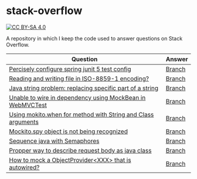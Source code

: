 # stack-overflow

[![CC BY-SA 4.0][cc-by-sa-shield]][stack-overflow-licensing]

A repository in which I keep the code used to answer questions on Stack Overflow.

| Question                                                                                                                                                                  | Answer                                                            |
|---------------------------------------------------------------------------------------------------------------------------------------------------------------------------|-------------------------------------------------------------------|
| [Percisely configure spring junit 5 test config](https://stackoverflow.com/questions/63342469)                                                                            | [Branch](https://github.com/Jonarzz/stack-overflow/tree/63342469) |
| [Reading and writing file in ISO-8859-1 encoding?](https://stackoverflow.com/questions/63363359)                                                                          | [Branch](https://github.com/Jonarzz/stack-overflow/tree/63363359) |
| [Java string problem: replacing specific part of a string](https://stackoverflow.com/questions/63364411)                                                                  | [Branch](https://github.com/Jonarzz/stack-overflow/tree/63364411) |
| [Unable to wire in dependency using MockBean in WebMVCTest](https://stackoverflow.com/questions/63382047)                                                                 | [Branch](https://github.com/Jonarzz/stack-overflow/tree/63382047) |
| [Using mokito.when for method with String and Class<T> arguments](https://stackoverflow.com/questions/63438057)                                                           | [Branch](https://github.com/Jonarzz/stack-overflow/tree/63438057) |
| [Mockito.spy object is not being recognized](https://stackoverflow.com/questions/64511818/mockito-spy-object-is-not-being-recognized/64514179#64514179)                   | [Branch](https://github.com/Jonarzz/stack-overflow/tree/64511818) |
| [Sequence java with Semaphores](https://stackoverflow.com/questions/72853368/sequence-java-with-semaphores)                                                               | [Branch](https://github.com/Jonarzz/stack-overflow/tree/72853368) |
| [Propper way to describe request body as java class](https://stackoverflow.com/questions/73296988/propper-way-to-describe-request-body-as-java-class/73300995#73300995)   | [Branch](https://github.com/Jonarzz/stack-overflow/tree/73296988) |
| [How to mock a ObjectProvider\<XXX> that is autowired?](https://stackoverflow.com/questions/73297910/how-to-mock-a-objectproviderxxx-that-is-autowired/73301298#73301298) | [Branch](https://github.com/Jonarzz/stack-overflow/tree/73297910) |

[stack-overflow-licensing]: https://stackoverflow.com/help/licensing
[cc-by-sa-shield]: https://img.shields.io/badge/License-CC%20BY--SA%204.0-lightgrey.svg
